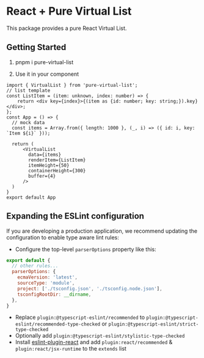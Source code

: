 # React + Pure Virtual List

This package provides a pure React Virtual List.

## Getting Started

1. pnpm i pure-virtual-list

2. Use it in your component

```tsx
import { VirtualList } from 'pure-virtual-list';
// list template
const ListItem = (item: unknown, index: number) => {
    return <div key={index}>{(item as {id: number; key: string;}).key}</div>;
};
const App = () => {
  // mock data
  const items = Array.from({ length: 1000 }, (_, i) => ({ id: i, key: `Item ${i}` }));

  return (
      <VirtualList
        data={items}
        renderItem={ListItem}
        itemHeight={50}
        containerHeight={300}
        buffer={4}
      />
  )
}
export default App
```

## Expanding the ESLint configuration

If you are developing a production application, we recommend updating the configuration to enable type aware lint rules:

- Configure the top-level `parserOptions` property like this:

```js
export default {
  // other rules...
  parserOptions: {
    ecmaVersion: 'latest',
    sourceType: 'module',
    project: ['./tsconfig.json', './tsconfig.node.json'],
    tsconfigRootDir: __dirname,
  },
}
```

- Replace `plugin:@typescript-eslint/recommended` to `plugin:@typescript-eslint/recommended-type-checked` or `plugin:@typescript-eslint/strict-type-checked`
- Optionally add `plugin:@typescript-eslint/stylistic-type-checked`
- Install [eslint-plugin-react](https://github.com/jsx-eslint/eslint-plugin-react) and add `plugin:react/recommended` & `plugin:react/jsx-runtime` to the `extends` list
